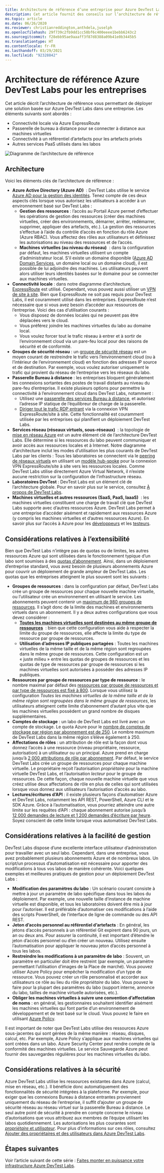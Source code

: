 ```yaml
---
title: Architecture de référence d’une entreprise pour Azure DevTest Labs
description: Cet article fournit des conseils sur l’architecture de référence pour Azure DevTest Labs dans une entreprise.
ms.topic: article
ms.date: 06/26/2020
ms.reviewer: christianreddington,anthdela,juselph
ms.openlocfilehash: 29f739c2fb9dd1cc58bf6c400eeee1bebb6243c2
ms.sourcegitcommit: f28ebb95ae9aaaff3f87d8388a09b41e0b3445b5
ms.translationtype: HT
ms.contentlocale: fr-FR
ms.lasthandoff: 03/29/2021
ms.locfileid: "92328842"
---
```

# <a name="azure-devtest-labs-reference-architecture-for-enterprises"></a>Architecture de référence Azure DevTest Labs pour les entreprises
Cet article décrit l’architecture de référence vous permettant de déployer une solution basée sur Azure DevTest Labs dans une entreprise. Les éléments suivants sont abordés :
- Connectivité locale via Azure ExpressRoute
- Passerelle de bureau à distance pour se connecter à distance aux machines virtuelles
- Connectivité à un référentiel d’artefacts pour les artefacts privés
- Autres services PaaS utilisés dans les labos

![Diagramme de l’architecture de référence](./media/devtest-lab-reference-architecture/reference-architecture.png)

## <a name="architecture"></a>Architecture
Voici les éléments clés de l’architecture de référence :

- **Azure Active Directory (Azure AD)**  : DevTest Labs utilise le service [Azure AD pour la gestion des identités](../active-directory/fundamentals/active-directory-whatis.md). Tenez compte de ces deux aspects clés lorsque vous autorisez les utilisateurs à accéder à un environnement basé sur DevTest Labs :
    - **Gestion des ressources** : l’accès au Portail Azure permet d’effectuer les opérations de gestion des ressources (créer des machines virtuelles, créer des environnements, démarrer, arrêter, redémarrer, supprimer, appliquer des artefacts, etc.). La gestion des ressources s’effectue à l’aide du contrôle d’accès en fonction du rôle Azure (Azure RBAC). Vous affectez des rôles aux utilisateurs et définissez les autorisations au niveau des ressources et de l’accès.
    - **Machines virtuelles (au niveau du réseau)**  : dans la configuration par défaut, les machines virtuelles utilisent un compte d’administrateur local. S’il existe un domaine disponible ([Azure AD Domain Services](../active-directory-domain-services/overview.md), un domaine local ou un domaine cloud), il est possible de lui adjoindre des machines. Les utilisateurs peuvent alors utiliser leurs identités basées sur le domaine pour se connecter aux machines virtuelles.
- **Connectivité locale** : dans notre diagramme d’architecture, [ExpressRoute](../expressroute/expressroute-introduction.md) est utilisé. Cependant, vous pouvez aussi utiliser un [VPN de site à site](../vpn-gateway/vpn-gateway-about-vpn-gateway-settings.md). Bien que ExpressRoute ne soit pas requis pour DevTest Labs, il est couramment utilisé dans les entreprises. ExpressRoute n’est nécessaire que si vous avez besoin d’accéder aux ressources de l’entreprise. Voici des cas d’utilisation courants :
    - Vous disposez de données locales qui ne peuvent pas être déplacées vers le cloud.
    - Vous préférez joindre les machines virtuelles du labo au domaine local.
    - Vous voulez forcer tout le trafic réseau à entrer et à sortir de l’environnement cloud via un pare-feu local pour des raisons de sécurité et de conformité.
- **Groupes de sécurité réseau** : un [groupe de sécurité réseau](../virtual-network/network-security-groups-overview.md) est un moyen courant de restreindre le trafic vers l’environnement cloud (ou à l’intérieur de l’environnement cloud) en fonction des adresses IP source et de destination. Par exemple, vous voulez autoriser uniquement le trafic qui provient du réseau de l’entreprise vers les réseaux du labo.
- **Passerelle Bureau à distance** : les entreprises bloquent généralement les connexions sortantes des postes de travail distants au niveau du pare-feu d’entreprise. Il existe plusieurs options pour permettre la connectivité à l’environnement cloud dans DevTest Labs, notamment :
  - Utilisez une [passerelle des services Bureau à distance](/windows-server/remote/remote-desktop-services/desktop-hosting-logical-architecture), et autorisez l’adresse IP statique de l’équilibreur de charge de la passerelle.
  - [Diriger tout le trafic RDP entrant](../vpn-gateway/vpn-gateway-forced-tunneling-rm.md) via la connexion VPN ExpressRoute/site à site. Cette fonctionnalité est couramment utilisée par les entreprises qui planifient un déploiement DevTest Labs.
- **Services réseau (réseaux virtuels, sous-réseaux)**  : la topologie de [mise en réseau Azure](../networking/networking-overview.md) est un autre élément clé de l’architecture DevTest Labs. Elle détermine si les ressources du labo peuvent communiquer et avoir accès aux ressources locales et à Internet. Notre diagramme d’architecture inclut les modes d’utilisation les plus courants de DevTest Labs par les clients : Tous les laboratoires se connectent via le [peering de réseaux virtuels](../virtual-network/virtual-network-peering-overview.md) en utilisant un [modèle hub-spoke](/azure/architecture/reference-architectures/hybrid-networking/hub-spoke) pour la connexion VPN ExpressRoute/site à site vers les ressources locales. Comme DevTest Labs utilise directement Azure Virtual Network, il n’existe aucune restriction sur la configuration de l’infrastructure réseau.
- **Laboratoires DevTest** :  DevTest Labs est un élément clé de l’architecture globale. Pour en savoir plus sur le service, consultez [À propos de DevTest Labs](devtest-lab-overview.md).
- **Machines virtuelles et autres ressources (SaaS, PaaS, IaaaS)**  :  les machines virtuelles constituent une charge de travail clé que DevTest Labs supporte avec d’autres ressources Azure. DevTest Labs permet à une entreprise d’accéder aisément et rapidement aux ressources Azure (y compris les machines virtuelles et d’autres ressources Azure). En savoir plus sur l’accès à Azure pour les [développeurs](devtest-lab-developer-lab.md) et les [testeurs](devtest-lab-test-env.md).

## <a name="scalability-considerations"></a>Considérations relatives à l’extensibilité
Bien que DevTest Labs n’intègre pas de quotas ou de limites, les autres ressources Azure qui sont utilisées dans le fonctionnement typique d’un labo sont soumises à des [quotas d’abonnement](../azure-resource-manager/management/azure-subscription-service-limits.md). Ainsi, dans un déploiement d’entreprise standard, vous avez besoin de plusieurs abonnements Azure pour couvrir un déploiement de grande ampleur de DevTest Labs. Les quotas que les entreprises atteignent le plus souvent sont les suivants :

- **Groupes de ressources** : dans la configuration par défaut, DevTest Labs crée un groupe de ressources pour chaque nouvelle machine virtuelle, ou l’utilisateur crée un environnement en utilisant le service. Les abonnements peuvent contenir un [maximum de 980 groupes de ressources](../azure-resource-manager/management/azure-subscription-service-limits.md#subscription-limits). Il s’agit donc de la limite des machines et environnements virtuels dans un abonnement. Il y a deux autres configurations que vous devez considérer :
    - **[Toutes les machines virtuelles sont destinées au même groupe de ressources](resource-group-control.md)**  : bien que cette configuration vous aide à respecter la limite du groupe de ressources, elle affecte la limite du type de ressource par groupe de ressources.
    - **Utilisation d’adresses IP publiques partagées** : Toutes les machines virtuelles de la même taille et de la même région sont regroupées dans le même groupe de ressources. Cette configuration est un « juste milieu » entre les quotas de groupes de ressources et les quotas de type de ressources par groupe de ressources si les machines virtuelles sont autorisées à posséder des adresses IP publiques.
- **Ressources par groupe de ressources par type de ressource** : le nombre maximal par défaut des [ressources par groupe de ressources et par type de ressources est fixé à 800](../azure-resource-manager/management/azure-subscription-service-limits.md#resource-group-limits).  Lorsque vous utilisez la configuration *Toutes les machines virtuelles de la même taille et de la même région sont regroupées dans le même groupe de ressources*, les utilisateurs atteignent cette limite d’abonnement d’autant plus vite que les machines virtuelles possèdent un grand nombre de disques supplémentaires.
- **Comptes de stockage** : un labo de DevTest Labs est livré avec un compte de stockage. Le quota Azure pour le [nombre de comptes de stockage par région par abonnement est de 250](../azure-resource-manager/management/azure-subscription-service-limits.md#storage-limits). Le nombre maximum de DevTest Labs dans la même région s’élève également à 250.
- **Affectations de rôles** : un attribution de rôle est la façon dont vous donnez l’accès à une ressource (niveau propriétaire, ressource, autorisation) à un utilisateur ou un principal. Azure prend en charge jusqu’à [2 000 attributions de rôle par abonnement](../azure-resource-manager/management/azure-subscription-service-limits.md#azure-role-based-access-control-limits). Par défaut, le service DevTest Labs crée un groupe de ressources pour chaque machine virtuelle. Le propriétaire reçoit l’autorisation *propriétaire* pour la machine virtuelle DevTest Labs, et l’autorisation *lecteur* pour le groupe de ressources. De cette façon, chaque nouvelle machine virtuelle que vous créez utilise deux affectations de rôle en plus de celles qui sont utilisées lorsque vous donnez aux utilisateurs l’autorisation d’accès au labo.
- **Lectures/écritures d’API** : il existe plusieurs façons d’automatiser Azure et DevTest Labs, notamment les API REST, PowerShell, Azure CLI et le SDK Azure. Grâce à l’automatisation, vous pourriez atteindre une autre limite sur les requêtes d’API : chaque abonnement autorise jusqu’à [12 000 demandes de lecture et 1 200 demandes d’écriture par heure](../azure-resource-manager/management/request-limits-and-throttling.md). Soyez conscient de cette limite lorsque vous automatisez DevTest Labs.

## <a name="manageability-considerations"></a>Considérations relatives à la facilité de gestion
DevTest Labs dispose d’une excellente interface utilisateur d’administration pour travailler avec un seul labo. Cependant, dans une entreprise, vous avez probablement plusieurs abonnements Azure et de nombreux labos. Un script/un processus d’automatisation est nécessaire pour apporter des modifications à tous vos labos de manière cohérente. Voici quelques exemples et meilleures pratiques de gestion pour un déploiement DevTest Labs :

- **Modification des paramètres du labo** : Un scénario courant consiste à mettre à jour un paramètre de labo spécifique dans tous les labos du déploiement. Par exemple, une nouvelle taille d’instance de machine virtuelle est disponible, et tous les laboratoires doivent être mis à jour pour l’autoriser. Il est préférable d’automatiser ces modifications à l’aide des scripts PowerShell, de l’interface de ligne de commande ou des API REST.  
- **Jeton d’accès personnel au référentiel d’artefacts** :  En général, les jetons d’accès personnels à un référentiel Git expirent dans 90 jours, un an ou deux ans. Pour assurer la continuité, il est important d’étendre le jeton d’accès personnel ou d’en créer un nouveau. Utilisez ensuite l’automatisation pour appliquer le nouveau jeton d’accès personnel à tous les labos.
- **Restreindre les modifications à un paramètre de labo** : Souvent, un paramètre en particulier doit être restreint (par exemple, un paramètre permettant l’utilisation d’images de la Place de marché). Vous pouvez utiliser Azure Policy pour empêcher la modification d’un type de ressource. Vous pouvez créer un rôle personnalisé et accorder aux utilisateurs ce rôle au lieu du rôle *propriétaire* du labo. Vous pouvez le faire pour la plupart des paramètres du labo (support interne, annonce du labo, tailles de machine virtuelle autorisées, etc.).
- **Obliger les machines virtuelles à suivre une convention d’affectation de noms** : en général, les gestionnaires souhaitent identifier aisément les machines virtuelles qui font partie d’un environnement de développement et de test basé sur le cloud. Vous pouvez le faire en utilisant [Azure Policy](https://github.com/Azure/azure-policy/tree/master/samples/TextPatterns/allow-multiple-name-patterns).

Il est important de noter que DevTest Labs utilise des ressources Azure sous-jacentes qui sont gérées de la même manière : réseau, disques, calcul, etc. Par exemple, Azure Policy s’applique aux machines virtuelles qui sont créées dans un labo. Azure Security Center peut rendre compte de la conformité des machines virtuelles. Le service Sauvegarde Azure peut fournir des sauvegardes régulières pour les machines virtuelles du labo.

## <a name="security-considerations"></a>Considérations relatives à la sécurité
Azure DevTest Labs utilise les ressources existantes dans Azure (calcul, mise en réseau, etc.). Il bénéficie donc automatiquement des fonctionnalités de sécurité intégrées à la plateforme. Par exemple, pour exiger que les connexions Bureau à distance entrantes proviennent uniquement du réseau de l’entreprise, il suffit d’ajouter un groupe de sécurité réseau au réseau virtuel sur la passerelle Bureau à distance. Le seul autre point de sécurité à prendre en compte concerne le niveau d’autorisations que vous attribuez aux membres de l’équipe utilisant les labos quotidiennement. Les autorisations les plus courantes sont [*propriétaire* et *utilisateur*](devtest-lab-add-devtest-user.md). Pour plus d’informations sur ces rôles, consultez [Ajouter des propriétaires et des utilisateurs dans Azure DevTest Labs](devtest-lab-add-devtest-user.md).

## <a name="next-steps"></a>Étapes suivantes
Voir l’article suivant de cette série : [Faites monter en puissance votre infrastructure Azure DevTest Labs](devtest-lab-guidance-scale.md).